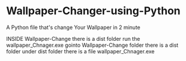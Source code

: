 # Wallpaper-Changer-using-Python
A Python file that's change Your Wallpaper in 2 minute

INSIDE Wallpaper-Change there is a dist folder run the wallpaper_Chnager.exe
gointo Wallpaper-Change folder there is a dist folder under dist folder there is a file wallpaper_Chnager.exe
